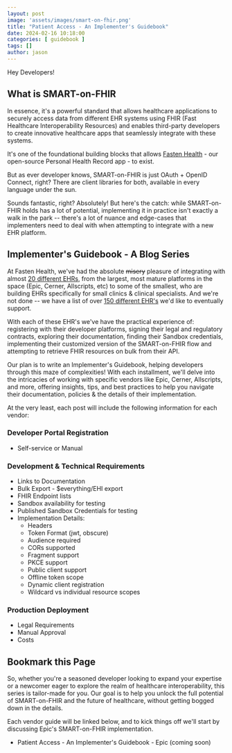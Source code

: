 ```yaml
---
layout: post
image: 'assets/images/smart-on-fhir.png'
title: "Patient Access - An Implementer's Guidebook"
date: 2024-02-16 10:18:00
categories: [ guidebook ]
tags: []
author: jason
---
```


Hey Developers!

## What is SMART-on-FHIR

In essence, it's a powerful standard that allows healthcare applications to securely access data 
from different EHR systems using FHIR (Fast Healthcare Interoperability Resources) and enables third-party
developers to create innovative healthcare apps that seamlessly integrate with these systems.

It's one of the foundational building blocks that allows [Fasten Health](https://www.fastenhealth.com/) - 
our open-source Personal Health Record app - to exist.

But as ever developer knows, SMART-on-FHIR is just OAuth + OpenID Connect, right? There are client 
libraries for both, available in every language under the sun.

Sounds fantastic, right? Absolutely! But here's the catch: while SMART-on-FHIR holds has a lot of 
potential, implementing it in practice isn't exactly a walk in the park -- there's a lot of nuance and 
edge-cases that implementers need to deal with when attempting to integrate with a new EHR platform.

## Implementer's Guidebook - A Blog Series

At Fasten Health, we've had the absolute ~~misery~~ pleasure of integrating with almost 
[20 different EHRs](https://github.com/fastenhealth/fasten-sources/blob/main/PLATFORM_LIST.md), 
from the largest, most mature platforms in the space (Epic, Cerner, Allscripts, etc) to some of the 
smallest, who are building EHRs specifically for small clinics & clinical specialists. And we're not done 
-- we have a list of over [150 different EHR's](https://github.com/fastenhealth/fasten-sources/blob/main/PLATFORM_LIST.md) 
we'd like to eventually support.

With each of these EHR's we've have the practical experience of: registering with their developer 
platforms, signing their legal and regulatory contracts, exploring their documentation, finding 
their Sandbox credentials, implementing their customized version of the SMART-on-FHIR flow and 
attempting to retrieve FHIR resources on bulk from their API.

Our plan is to write an Implementer's Guidebook, helping developers through this maze of complexities! 
With each installment, we'll delve into the intricacies of working with specific vendors like Epic, 
Cerner, Allscripts, and more, offering insights, tips, and best practices to help you navigate their 
documentation, policies & the details of their implementation.

At the very least, each post will include the following information for each vendor:

### Developer Portal Registration
- Self-service or Manual

### Development & Technical Requirements
- Links to Documentation
- Bulk Export - $everything/EHI export
- FHIR Endpoint lists
- Sandbox availability for testing
- Published Sandbox Credentials for testing
- Implementation Details:
    - Headers
    - Token Format (jwt, obscure)
    - Audience required
    - CORs supported
    - Fragment support
    - PKCE support
    - Public client support
    - Offline token scope
    - Dynamic client registration
    - Wildcard vs individual resource scopes

### Production Deployment
- Legal Requirements
- Manual Approval
- Costs

## Bookmark this Page

So, whether you're a seasoned developer looking to expand your expertise or a newcomer eager to explore the realm of healthcare interoperability, this series is tailor-made for you. Our goal is to help you unlock the full potential of SMART-on-FHIR and the future of healthcare, without getting bogged down in the details.

Each vendor guide will be linked below, and to kick things off we'll start by discussing Epic's SMART-on-FHIR implementation.


- Patient Access - An Implementer's Guidebook - Epic (coming soon)
